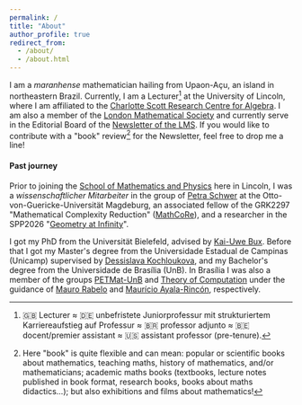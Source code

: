```yaml
---
permalink: /
title: "About"
author_profile: true
redirect_from: 
  - /about/
  - /about.html
---
```


I am a _maranhense_ mathematician hailing from Upaon-Açu, an island in northeastern Brazil. 
Currently, I am a Lecturer[^1] at the University of Lincoln, where I am affiliated to the [Charlotte Scott Research Centre for Algebra](https://algebra-lincoln.org/). 
I am also a member of the [London Mathematical Society](https://www.lms.ac.uk/) and currently serve in the Editorial Board of the [Newsletter of the LMS](https://www.lms.ac.uk/publications/lms-newsletter). If you would like to contribute with a "book" review[^2] for the Newsletter, feel free to drop me a line! 

#### Past journey

Prior to joining the [School of Mathematics and Physics](https://www.lincoln.ac.uk/smp/) here in Lincoln, I was a _wissenschaftlicher Mitarbeiter_ in the group of [Petra Schwer](https://www.geometry.ovgu.de/) at the Otto-von-Guericke-Universität Magdeburg, an associated fellow of the GRK2297 "Mathematical Complexity Reduction" ([MathCoRe](https://www.mathcore.ovgu.de/)), and a researcher in the SPP2026 "[Geometry at Infinity](https://www.spp2026.de/)".

I got my PhD from the Universität Bielefeld, advised by [Kai-Uwe Bux](https://www.math.uni-bielefeld.de/~bux/). Before that I got my Master's degree from the Universidade Estadual de Campinas (Unicamp) supervised by [Dessislava Kochloukova](https://www.ime.unicamp.br/~desi/), and my Bachelor's degree from the Universidade de Brasília (UnB). In Brasília I was also a member of the groups [PETMat-UnB](https://mat.unb.br/pet/) and [Theory of Computation](https://mat.unb.br/~ayala/TCgroup/index.html) under the guidance of [Mauro Rabelo](https://mat.unb.br/index.php/pessoas/docentes/52-mauro-luiz-rabelo) and [Maurício Ayala-Rincón](http://www.mat.unb.br/ayala/), respectively. 

[^1]: 🇬🇧 Lecturer ≈ 🇩🇪 unbefristete Juniorprofessur mit strukturiertem Karriereaufstieg auf Professur ≈ 🇧🇷 professor adjunto ≈ 🇧🇪 docent/premier assistant ≈ 🇺🇸 assistant professor (pre-tenure).

[^2]: Here "book" is quite flexible and can mean: popular or scientific books about mathematics, teaching maths, history of mathematics, and/or mathematicians; academic maths books (textbooks, lecture notes published in book format, research books, books about maths didactics...); but also exhibitions and films about mathematics!
